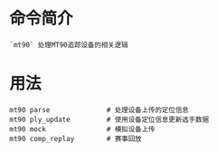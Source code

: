 # 命令简介 

    `mt90` 处理MT90追踪设备的相关逻辑

# 用法

```
mt90 parse              # 处理设备上传的定位信息
mt90 ply_update         # 使用设备定位信息更新选手数据
mt90 mock               # 模拟设备上传
mt90 comp_replay        # 赛事回放
```
	
	
	